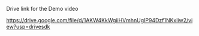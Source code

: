 Drive link for the Demo video

https://drive.google.com/file/d/1AKW4KkWgiiHVmhnUgIP94Dzf1NKxliw2/view?usp=drivesdk
